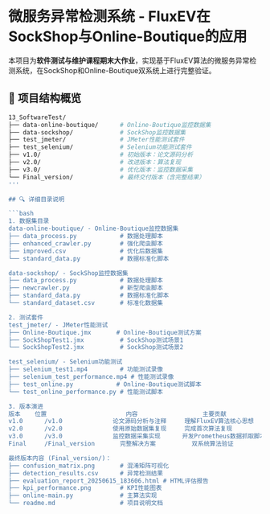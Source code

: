 # 微服务异常检测系统 - FluxEV在SockShop与Online-Boutique的应用

本项目为**软件测试与维护课程期末大作业**，实现基于FluxEV算法的微服务异常检测系统，在SockShop和Online-Boutique双系统上进行完整验证。

## 📂 项目结构概览

```bash
13_SoftwareTest/
├── data-online-boutique/      # Online-Boutique监控数据集
├── data-sockshop/             # SockShop监控数据集
├── test_jmeter/               # JMeter性能测试套件
├── test_selenium/             # Selenium功能测试套件
├── v1.0/                      # 初始版本：论文源码分析
├── v2.0/                      # 改进版本：算法复现
├── v3.0/                      # 优化版本：监控数据采集
└── Final_version/             # 最终交付版本（含完整结果）
'''

## 🔍 详细目录说明

```bash
1. 数据集目录
​​data-online-boutique/​​ - Online-Boutique监控数据集
├── data_process.py            # 数据处理脚本
├── enhanced_crawler.py        # 强化爬虫脚本
├── improved.csv               # 优化后数据集
└── standard_data.py           # 数据标准化脚本

​​data-sockshop/​​ - SockShop监控数据集
├── data_process.py            # 数据处理脚本
├── newcrawler.py              # 新型爬虫脚本
├── standard_data.py           # 数据标准化脚本
└── standard_dataset.csv       # 标准化数据集

2. 测试套件
​​test_jmeter/​​ - JMeter性能测试
├── Online-Boutique.jmx       # Online-Boutique测试方案
├── SockShopTest1.jmx          # SockShop测试场景1
└── SockShopTest2.jmx          # SockShop测试场景2

​​test_selenium/​​ - Selenium功能测试
├── selenium_test1.mp4         # 功能测试录像
├── selenium_test_performance.mp4 # 性能测试录像
├── test_online.py            # Online-Boutique测试脚本
└── test_online_performance.py # 性能测试脚本

3. 版本演进
版本	  位置	                  内容	              主要贡献
v1.0	  /v1.0	             论文源码分析与注释	   理解FluxEV算法核心思想
v2.0	  /v2.0	             使用原始数据集复现	   完成首次算法复现
v3.0	  /v3.0	             监控数据采集实现	   开发Prometheus数据抓取脚本
​​Final​​	  /Final_version	   完整解决方案	       双系统算法验证

​​最终版本内容 (Final_version/)​​：
├── confusion_matrix.png       # 混淆矩阵可视化
├── detection_results.csv      # 异常检测结果
├── evaluation_report_20250615_183606.html # HTML评估报告
├── kpi_performance.png        # KPI性能图表
├── online-main.py             # 主算法实现
└── readme.md                  # 项目说明文档

